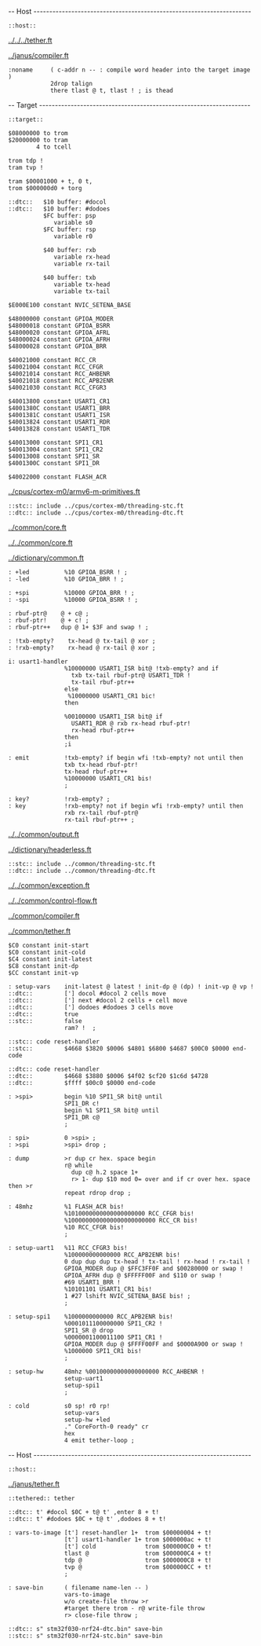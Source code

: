 -- Host ---------------------------------------------------------------------

    ::host::

[../../../tether.ft](../../../tether.ft.md)

[../janus/compiler.ft](../janus/compiler.ft.md)


    :noname     ( c-addr n -- : compile word header into the target image )
                2drop talign
                there tlast @ t, tlast ! ; is thead

-- Target -------------------------------------------------------------------

    ::target::

    $08000000 to trom
    $20000000 to tram
            4 to tcell

    trom tdp !
    tram tvp !

    tram $00001000 + t, 0 t,
    trom $000000d0 + torg

    ::dtc::   $10 buffer: #docol
    ::dtc::   $10 buffer: #dodoes
              $FC buffer: psp
                 variable s0
              $FC buffer: rsp
                 variable r0

              $40 buffer: rxb
                 variable rx-head
                 variable rx-tail

              $40 buffer: txb
                 variable tx-head
                 variable tx-tail

    $E000E100 constant NVIC_SETENA_BASE

    $48000000 constant GPIOA_MODER
    $48000018 constant GPIOA_BSRR
    $48000020 constant GPIOA_AFRL
    $48000024 constant GPIOA_AFRH
    $48000028 constant GPIOA_BRR

    $40021000 constant RCC_CR
    $40021004 constant RCC_CFGR
    $40021014 constant RCC_AHBENR
    $40021018 constant RCC_APB2ENR
    $40021030 constant RCC_CFGR3

    $40013800 constant USART1_CR1
    $4001380C constant USART1_BRR
    $4001381C constant USART1_ISR
    $40013824 constant USART1_RDR
    $40013828 constant USART1_TDR

    $40013000 constant SPI1_CR1
    $40013004 constant SPI1_CR2
    $40013008 constant SPI1_SR
    $4001300C constant SPI1_DR

    $40022000 constant FLASH_ACR

[../cpus/cortex-m0/armv6-m-primitives.ft](../cpus/cortex-m0/armv6-m-primitives.ft.md)

    ::stc:: include ../cpus/cortex-m0/threading-stc.ft
    ::dtc:: include ../cpus/cortex-m0/threading-dtc.ft
[../common/core.ft](../common/core.ft.md)

[../../common/core.ft](../../common/core.ft.md)

[../dictionary/common.ft](../dictionary/common.ft.md)


    : +led          %10 GPIOA_BSRR ! ;
    : -led          %10 GPIOA_BRR ! ;

    : +spi          %10000 GPIOA_BRR ! ;
    : -spi          %10000 GPIOA_BSRR ! ;

    : rbuf-ptr@    @ + c@ ;
    : rbuf-ptr!    @ + c! ;
    : rbuf-ptr++   dup @ 1+ $3F and swap ! ;

    : !txb-empty?    tx-head @ tx-tail @ xor ;
    : !rxb-empty?    rx-head @ rx-tail @ xor ;

    i: usart1-handler
                    %10000000 USART1_ISR bit@ !txb-empty? and if
                      txb tx-tail rbuf-ptr@ USART1_TDR !
                      tx-tail rbuf-ptr++
                    else
                     %10000000 USART1_CR1 bic!
                    then

                    %00100000 USART1_ISR bit@ if
                      USART1_RDR @ rxb rx-head rbuf-ptr!
                      rx-head rbuf-ptr++
                    then
                    ;i

    : emit          !txb-empty? if begin wfi !txb-empty? not until then
                    txb tx-head rbuf-ptr!
                    tx-head rbuf-ptr++
                    %10000000 USART1_CR1 bis!
                    ;

    : key?          !rxb-empty? ;
    : key           !rxb-empty? not if begin wfi !rxb-empty? until then
                    rxb rx-tail rbuf-ptr@
                    rx-tail rbuf-ptr++ ;

[../../common/output.ft](../../common/output.ft.md)

[../dictionary/headerless.ft](../dictionary/headerless.ft.md)

    ::stc:: include ../common/threading-stc.ft
    ::dtc:: include ../common/threading-dtc.ft
[../../common/exception.ft](../../common/exception.ft.md)

[../../common/control-flow.ft](../../common/control-flow.ft.md)

[../common/compiler.ft](../common/compiler.ft.md)

[../common/tether.ft](../common/tether.ft.md)


    $C0 constant init-start
    $C0 constant init-cold
    $C4 constant init-latest
    $C8 constant init-dp
    $CC constant init-vp

    : setup-vars    init-latest @ latest ! init-dp @ (dp) ! init-vp @ vp !
    ::dtc::         ['] docol #docol 2 cells move
    ::dtc::         ['] next #docol 2 cells + cell move
    ::dtc::         ['] dodoes #dodoes 3 cells move
    ::dtc::         true
    ::stc::         false
                    ram? !  ;

    ::stc:: code reset-handler
    ::stc::         $4668 $3820 $0006 $4801 $6800 $4687 $00C0 $0000 end-code

    ::dtc:: code reset-handler
    ::dtc::         $4668 $3880 $0006 $4f02 $cf20 $1c6d $4728
    ::dtc::         $ffff $00c0 $0000 end-code

    : >spi>         begin %10 SPI1_SR bit@ until
                    SPI1_DR c!
                    begin %1 SPI1_SR bit@ until
                    SPI1_DR c@
                    ;

    : spi>          0 >spi> ;
    : >spi          >spi> drop ;

    : dump          >r dup cr hex. space begin
                    r@ while
                      dup c@ h.2 space 1+
                      r> 1- dup $10 mod 0= over and if cr over hex. space then >r
                    repeat rdrop drop ;

    : 48mhz         %1 FLASH_ACR bis!
                    %1010000000000000000000 RCC_CFGR bis!
                    %1000000000000000000000000 RCC_CR bis!
                    %10 RCC_CFGR bis!
                    ;

    : setup-uart1   %11 RCC_CFGR3 bis!
                    %100000000000000 RCC_APB2ENR bis!
                    0 dup dup dup tx-head ! tx-tail ! rx-head ! rx-tail !
                    GPIOA_MODER dup @ $FFC3FF0F and $00280000 or swap !
                    GPIOA_AFRH dup @ $FFFFF00F and $110 or swap !
                    #69 USART1_BRR !
                    %10101101 USART1_CR1 bis!
                    1 #27 lshift NVIC_SETENA_BASE bis! ;
                    ;

    : setup-spi1    %1000000000000 RCC_APB2ENR bis!
                    %0001011100000000 SPI1_CR2 !
                    SPI1_SR @ drop
                    %0000001100011100 SPI1_CR1 !
                    GPIOA_MODER dup @ $FFFF00FF and $0000A900 or swap !
                    %1000000 SPI1_CR1 bis!
                    ;

    : setup-hw      48mhz %00100000000000000000 RCC_AHBENR !
                    setup-uart1
                    setup-spi1
                    ;

    : cold          s0 sp! r0 rp!
                    setup-vars
                    setup-hw +led
                    ." CoreForth-0 ready" cr
                    hex
                    4 emit tether-loop ;

-- Host ---------------------------------------------------------------------

    ::host::

[../janus/tether.ft](../janus/tether.ft.md)


    ::tethered:: tether

    ::dtc:: t' #docol $0C + t@ t' ,enter 8 + t!
    ::dtc:: t' #dodoes $0C + t@ t' ,dodoes 8 + t!

    : vars-to-image [t'] reset-handler 1+  trom $00000004 + t!
                    [t'] usart1-handler 1+ trom $000000ac + t!
                    [t'] cold              trom $000000C0 + t!
                    tlast @                trom $000000C4 + t!
                    tdp @                  trom $000000C8 + t!
                    tvp @                  trom $000000CC + t!
                    ;

    : save-bin      ( filename name-len -- )
                    vars-to-image
                    w/o create-file throw >r
                    #target there trom - r@ write-file throw
                    r> close-file throw ;

    ::dtc:: s" stm32f030-nrf24-dtc.bin" save-bin
    ::stc:: s" stm32f030-nrf24-stc.bin" save-bin

